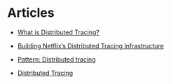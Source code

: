 # Articles

* [What is Distributed Tracing?](https://opentracing.io/docs/overview/what-is-tracing/)

* [Building Netflix’s Distributed Tracing Infrastructure](https://netflixtechblog.com/building-netflixs-distributed-tracing-infrastructure-bb856c319304)

* [Pattern: Distributed tracing](https://microservices.io/patterns/observability/distributed-tracing.html)

* [Distributed Tracing](https://medium.com/@copyconstruct/distributed-tracing-weve-been-doing-it-wrong-39fc92a857df)